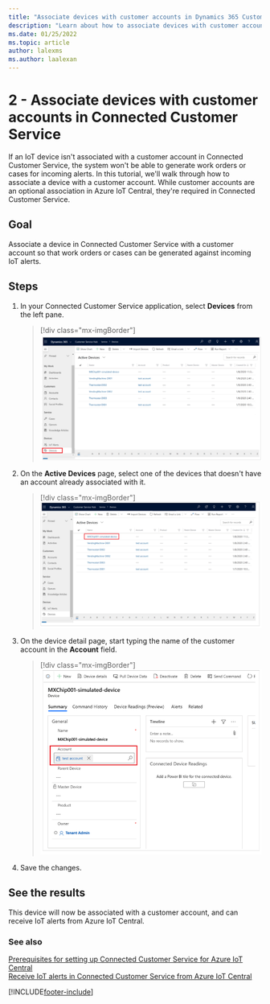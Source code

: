 ```yaml
---
title: "Associate devices with customer accounts in Dynamics 365 Customer Service | MicrosoftDocs"
description: "Learn about how to associate devices with customer accounts in Connected Customer Service for Azure IoT Central."
ms.date: 01/25/2022
ms.topic: article
author: lalexms
ms.author: laalexan
---
```



# 2 - Associate devices with customer accounts in Connected Customer Service

If an IoT device isn't associated with a customer account in Connected Customer Service, the system won't be able to generate work orders or cases for incoming alerts. In this tutorial, we'll walk through how to associate a device with a customer account. While customer accounts are an optional association in Azure IoT Central, they're required in Connected Customer Service.

## Goal

Associate a device in Connected Customer Service with a customer account so that work orders or cases can be generated against incoming IoT alerts.

## Steps

1. In your Connected Customer Service application, select **Devices** from the left pane.  

    > [!div class="mx-imgBorder"]
    > ![Screenshot of "Devices" in the menu](media/cs-iot-device-page.png)

2. On the **Active Devices** page, select one of the devices that doesn't have an account already associated with it.

    > [!div class="mx-imgBorder"]
    > ![Screenshot of a list of IoT devices in Connected Customer Service.](media/cs-iot-central-associate-devices.png)

3. On the device detail page, start typing the name of the customer account in the **Account** field.

    > [!div class="mx-imgBorder"]
    > ![Screenshot of the account field on the device detail page in Connected Customer Service.](media/cs-iot-central-device-account.png)

4. Save the changes.

## See the results

This device will now be associated with a customer account, and can receive IoT alerts from Azure IoT Central.


### See also

[Prerequisites for setting up Connected Customer Service for Azure IoT Central](cs-iot-prerequisites.md)<br>
[Receive IoT alerts in Connected Customer Service from Azure IoT Central](cs-iot-receive-alerts.md)<br>


[!INCLUDE[footer-include](../includes/footer-banner.md)]
